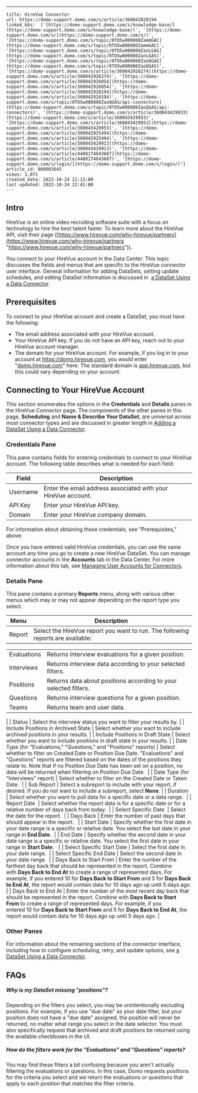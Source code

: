 ---
    title: HireVue Connector
    url: https://domo-support.domo.com/s/article/360042928194
    linked_kbs:  ['[https://domo-support.domo.com/s/knowledge-base/](https://domo-support.domo.com/s/knowledge-base/)', '[https://domo-support.domo.com/s/](https://domo-support.domo.com/s/)', '[https://domo-support.domo.com/s/topic/0TO5w000000ZammGAC](https://domo-support.domo.com/s/topic/0TO5w000000ZammGAC)', '[https://domo-support.domo.com/s/topic/0TO5w000000ZanLGAS](https://domo-support.domo.com/s/topic/0TO5w000000ZanLGAS)', '[https://domo-support.domo.com/s/topic/0TO5w000000ZaoQGAS](https://domo-support.domo.com/s/topic/0TO5w000000ZaoQGAS)', '[https://domo-support.domo.com/s/article/360042926274](https://domo-support.domo.com/s/article/360042926274)', '[https://domo-support.domo.com/s/article/360042926054](https://domo-support.domo.com/s/article/360042926054)', '[https://domo-support.domo.com/s/article/360042928194](https://domo-support.domo.com/s/article/360042928194)', '[https://domo-support.domo.com/s/topic/0TO5w000000ZaoQGAS/api-connectors](https://domo-support.domo.com/s/topic/0TO5w000000ZaoQGAS/api-connectors)', '[https://domo-support.domo.com/s/article/360043429933](https://domo-support.domo.com/s/article/360043429933)', '[https://domo-support.domo.com/s/article/360043429953](https://domo-support.domo.com/s/article/360043429953)', '[https://domo-support.domo.com/s/article/360042925494](https://domo-support.domo.com/s/article/360042925494)', '[https://domo-support.domo.com/s/article/360043429913](https://domo-support.domo.com/s/article/360043429913)', '[https://domo-support.domo.com/s/article/4408174643607](https://domo-support.domo.com/s/article/4408174643607)', '[https://domo-support.domo.com/s/login/](https://domo-support.domo.com/s/login/)']
    article_id: 000003645
    views: 1,071
    created_date: 2022-10-24 21:13:00
    last updated: 2022-10-24 22:41:00
    ---



Intro
-----


HireVue is an online video recruiting software suite with a focus on technology to hire the best talent faster. To learn more about the HireVue API, visit their page ([https://www.hirevue.com/why-hirevue/partners](https://www.hirevue.com/why-hirevue/partners "https://www.hirevue.com/why-hirevue/partners")).


You connect to your HireVue account in the Data Center. This topic discusses the fields and menus that are specific to the HireVue connector user interface. General information for adding DataSets, setting update schedules, and editing DataSet information is discussed in  [a DataSet Using a Data Connector](/s/article/360042926274 "Adding a DataSet Using a Data Connector").


Prerequisites
-------------


To connect to your HireVue account and create a DataSet, you must have the following:


* The email address associated with your HireVue account.
* Your HireVue API key. If you do not have an API key, reach out to your HireVue account manager.
* The domain for your HireVue account. For example, if you log in to your account at <https://domo.hirevue.com>, you would enter "[domo.hirevue.com](http://domo.hirevue.com)" here. The standard domain is [app.hirevue.com](http://app.hirevue.com), but this could vary depending on your account.


Connecting to Your HireVue Account
----------------------------------


This section enumerates the options in the **Credentials** and **Details** panes in the HireVue Connector page. The components of the other panes in this page, **Scheduling** and **Name & Describe Your DataSet**, are universal across most connector types and are discussed in greater length in [Adding a DataSet Using a Data Connector](/s/article/360042926274 "Adding a DataSet Using a Data Connector").


### Credentials Pane


This pane contains fields for entering credentials to connect to your HireVue account. The following table describes what is needed for each field:  




| Field | Description |
| --- | --- |
| Username | Enter the email address associated with your HireVue account. |
| API Key | Enter your HireVue API key. |
| Domain | Enter your HireVue company domain.  |


For information about obtaining these credentials, see "Prerequisites," above.


Once you have entered valid HireVue credentials, you can use the same account any time you go to create a new HireVue DataSet. You can manage connector accounts in the **Accounts** tab in the Data Center. For more information about this tab, see [Managing User Accounts for Connectors](/s/article/360042926054 "Managing User Accounts for Connectors").


### Details Pane


This pane contains a primary **Reports** menu, along with various other menus which may or may not appear depending on the report type you select.




| Menu | Description |
| --- | --- |
| Report | Select the HireVue report you want to run. The following reports are available:

|  |  |
| --- | --- |
| Evaluations | Returns interview evaluations for a given position. |
| Interviews | Returns interview data according to your selected filters. |
| Positions | Returns data about positions according to your selected filters. |
| Questions | Returns interview questions for a given position. |
| Teams | Returns team and user data. |

 |
| Status | Select the interview status you want to filter your results by. |
| Include Positions in Archived State | Select whether you want to include archived positions in your results. |
| Include Positions in Draft State | Select whether you want to include positions in draft state in your results. |
| Date Type (for "Evaluations," "Questions," and "Positions" reports) | Select whether to filter on Created Date or Position Due Date. "Evaluations" and "Questions" reports are filtered based on the dates of the positions they relate to. Note that if no Position Due Date has been set on a position, no data will be returned when filtering on Position Due Date.  |
| Date Type (for "Interviews" report) | Select whether to filter on the Created Date or Taken Date.  |
| Sub Report | Select a subreport to include with your report, if desired. If you do not want to include a subreport, select **None**. |
| Duration  | Select whether you want to pull data for a specific date or a date range.  |
| Report Date  | Select whether the report data is for a specific date or for a relative number of days back from today.  |
| Select Specific Date  | Select the date for the report.  |
| Days Back | Enter the number of past days that should appear in the report.   |
| Start Date | Specify whether the first date in your date range is a specific or relative date. You select the last date in your range in **End Date**.  |
| End Date | Specify whether the second date in your date range is a specific or relative date. You select the first date in your range in **Start Date**.   |
| Select Specific Start Date | Select the first date in your date range.  |
| Select Specific End Date | Select the second date in your date range.  |
| Days Back to Start From | Enter the number of the farthest day back that should be represented in the report. Combine with **Days Back to End At** to create a range of represented days.
For example, if you entered 10 for **Days Back to Start From** and 5 for **Days Back to End At**, the report would contain data for 10 days ago up until 5 days ago. |
| Days Back to End At | Enter the number of the most recent day back that should be represented in the report. Combine with **Days Back to Start From** to create a range of represented days.
For example, if you entered 10 for **Days Back to Start From** and 5 for **Days Back to End At**, the report would contain data for 10 days ago up until 5 days ago. |


### Other Panes


For information about the remaining sections of the connector interface, including how to configure scheduling, retry, and update options, see [a DataSet Using a Data Connector](/s/article/360042926274 "Adding a DataSet Using a Data Connector").


FAQs
----


##### Why is my DataSet missing "positions"?


Depending on the filters you select, you may be unintentionally excluding positions. For example, if you use "due date" as your date filter, but your position does not have a "due date" assigned, the position will never be returned, no matter what range you select in the date selector. You must also specifically request that archived and draft positions be returned using the available checkboxes in the UI. 


##### How do the filters work for the "Evaluations" and "Questions" reports?


You may find these filters a bit confusing because you aren't actually filtering the evaluations or questions. In this case, Domo requests positions for the criteria you select and we return the evaluations or questions that apply to each position that matches the filter criteria.


